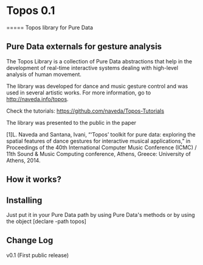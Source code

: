 # Topos 0.1
=====
Topos library for Pure Data

## Pure Data externals for gesture analysis
The Topos Library is a collection of Pure Data abstractions 
that help in the development of real-time interactive systems dealing with
high-level analysis of human movement. 

The library was developed for dance and music gesture control 
and was used in several artistic works. For more information,
go to http://naveda.info/topos.

Check the tutorials: https://github.com/naveda/Topos-Tutorials

The library was presented to the public in the paper

[1]L. Naveda and Santana, Ivani, “‘Topos’ toolkit for pure data: 
exploring the spatial features of dance gestures for interactive musical applications,” 
in Proceedings of the 40th International Computer Music Conference (ICMC) / 11th Sound & Music
Computing conference, Athens, Greece: University of Athens, 2014.

## How it works?

## Installing
 Just put it in your Pure Data path by using Pure Data's methods or by using the object [declare -path topos]
## Change Log
v0.1 (First public release)




